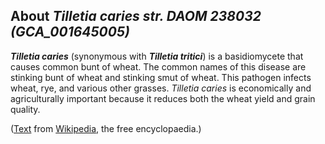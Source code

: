 About *Tilletia caries str. DAOM 238032 (GCA\_001645005)* 
---------------------------------------------------------



***Tilletia caries*** (synonymous with ***Tilletia tritici***) is a
basidiomycete that causes common bunt of wheat. The common names of this
disease are stinking bunt of wheat and stinking smut of wheat. This
pathogen infects wheat, rye, and various other grasses. *Tilletia
caries* is economically and agriculturally important because it reduces
both the wheat yield and grain quality.

([Text](http://en.wikipedia.org/wiki/Tilletia_caries) from
[Wikipedia](http://en.wikipedia.org/), the free encyclopaedia.)
